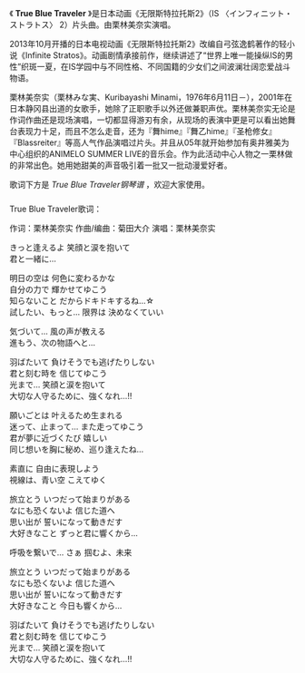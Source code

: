 

《 **True Blue Traveler** 》是日本动画《无限斯特拉托斯2》（IS 〈インフィニット・ストラトス〉 2）片头曲。由栗林美奈实演唱。

  

2013年10月开播的日本电视动画《无限斯特拉托斯2》改编自弓弦逸鹤著作的轻小说《Infinite
Stratos》。动画剧情承接前作，继续讲述了“世界上唯一能操纵IS的男性”织斑一夏，在IS学园中与不同性格、不同国籍的少女们之间波澜壮阔恋爱战斗物语。

  

栗林美奈实（栗林みな実、Kuribayashi
Minami，1976年6月11日－），2001年在日本静冈县出道的女歌手，她除了正职歌手以外还做兼职声优。栗林美奈实无论是作词作曲还是现场演唱，一切都显得游刃有余，从现场的表演中更是可以看出她舞台表现力十足，而且不怎么走音，还为『舞hime』『舞乙hime』『圣枪修女』『Blassreiter』等高人气作品演唱过片头。并且从05年就开始参加有奥井雅美为中心组织的ANIMELO
SUMMER LIVE的音乐会。作为此活动中心人物之一栗林做的非常出色。她用她甜美的声音吸引着一批又一批动漫爱好者。

  

歌词下方是 _True Blue Traveler钢琴谱_ ，欢迎大家使用。

###  
True Blue Traveler歌词：

作词：栗林美奈实 作曲/编曲：菊田大介 演唱：栗林美奈实  
  
  
きっと逢えるよ 笑顔と涙を抱いて  
君と一緒に…

明日の空は 何色に変わるかな  
自分の力で 輝かせてゆこう  
知らないこと だからドキドキするね…☆  
試したい、もっと… 限界は 決めなくていい

気づいて… 風の声が教える  
進もう、次の物語へと…

羽ばたいて 負けそうでも逃げたりしない  
君と刻む時を 信じてゆこう  
光まで… 笑顔と涙を抱いて  
大切な人守るために、強くなれ…!!

願いごとは 叶えるため生まれる  
迷って、止まって… また走ってゆこう  
君が夢に近づくたび 嬉しい  
同じ想いを胸に秘め、巡り逢えたね…

素直に 自由に表現しよう  
視線は、青い空 こえてゆく

旅立とう いつだって始まりがある  
なにも恐くないよ 信じた道へ  
思い出が 誓いになって動きだす  
大好きなこと ずっと君に響くから…

呼吸を繋いで… さぁ 掴むよ、未来

旅立とう いつだって始まりがある  
なにも恐くないよ 信じた道へ  
思い出が 誓いになって動きだす  
大好きなこと 今日も響くから…

羽ばたいて 負けそうでも逃げたりしない  
君と刻む時を 信じてゆこう  
光まで… 笑顔と涙を抱いて  
大切な人守るために、強くなれ…!!

  
  
  

